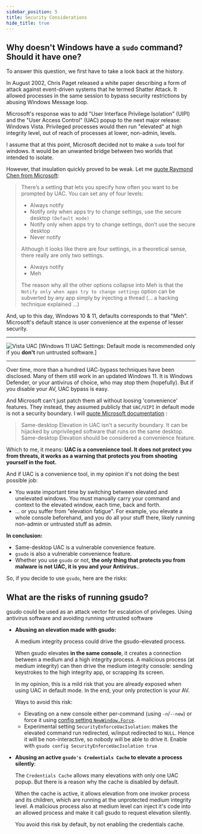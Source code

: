 ```yaml
---
sidebar_position: 5
title: Security Considerations
hide_title: true
---
```


## Why doesn't Windows have a `sudo` command? Should it have one?

To answer this question, we first have to take a look back at the history.

In August 2002, Chris Paget released a white paper describing a form of attack against event-driven systems that he termed Shatter Attack. It allowed processes in the same session to bypass security restrictions by abusing Windows Message loop.

Microsoft's response was to add "User Interface Privilege Isolation" (UIPI) and the "User Access Control" (UAC) popup to the next major release: Windows Vista. Privileged processes would then run "elevated" at high integrity level, out of reach of processes at lower, non-admin, levels.

I assume that at this point, Microsoft decided not to make a `sudo` tool for windows. It would be an unwanted bridge between two worlds that intended to isolate.

However, that insulation quickly proved to be weak. Let me [quote Raymond Chen from Microsoft](https://devblogs.microsoft.com/oldnewthing/20160816-00/?p=94105):

> There’s a setting that lets you specify how often you want to be prompted by UAC. You can set any of four levels:
>
> - Always notify
> - Notify only when apps try to change settings, use the secure desktop `(Default mode)`
> - Notify only when apps try to change settings, don’t use the secure desktop
> - Never notify
>
> Although it looks like there are four settings, in a theoretical sense, there really are only two settings.
>
> - Always notify
> - Meh
>
> The reason why all the other options collapse into Meh is that the `Notify only when apps try to change settings` option can be subverted by any app simply by injecting a thread (... a hacking technique explained ...)

And, up to this day, Windows 10 & 11, defaults corresponds to that "Meh". Microsoft's default stance is user convenience at the expense of lesser security.

---
![Vista UAC](../static/img/Vista-UAC.png)
[Windows 11 UAC Settings: Default mode is recommended only if you **don't** run untrusted software.]

---

Over time, more than a hundred UAC-bypass techniques have been disclosed. Many of them still work in an updated Windows 11. It is Windows Defender, or your antivirus of choice, who may stop them (hopefully). But if you disable your AV, UAC bypass is easy.

And Microsoft can't just patch them all without loosing 'convenience' features. They instead, they assumed publicly that `UAC/UIPI` in default mode is not a security boundary. I will [quote Microsoft documentation](https://docs.microsoft.com/en-us/troubleshoot/windows-server/windows-security/disable-user-account-control#:~:text=More%20important%2C%20Same%2Ddesktop%20Elevation,be%20considered%20a%20convenience%20feature.) :

> Same-desktop Elevation in UAC isn't a security boundary. It can be hijacked by unprivileged software that runs on the same desktop. Same-desktop Elevation should be considered a convenience feature.

Which to me, it means: <b>UAC is a convenience tool. It does not protect you from threats, it works as a warning that protects you from shooting yourself in the foot.</b>

And if UAC is a convenience tool, in my opinion it's not doing the best possible job:

- You waste important time by switching between elevated and unelevated windows. You must manually carry your command and context to the elevated window, each time, back and forth.
- ... or you suffer from "elevation fatigue". For example, you elevate a whole console beforehand, and you do all your stuff there, likely running non-admin or untrusted stuff as admin.

**In conclusion:**

- Same-desktop UAC is a vulnerable convenience feature.
- `gsudo` is also a vulnerable convenience feature.
- Whether you use `gsudo` or not, **the only thing that protects you from malware is not UAC, it is you and your Antivirus.**.

So, if you decide to use `gsudo`, here are the risks:

## What are the risks of running gsudo?

gsudo could be used as an attack vector for escalation of privileges. Using antivirus software and avoiding running untrusted software

- **Abusing an elevation made with gsudo:**
  
  A medium integrity process could drive the gsudo-elevated process.
  
  When gsudo elevates **in the same console**, it creates a connection between a medium and a high integrity process. A malicious process (at medium integrity) can then drive the medium integrity console: sending keystrokes to the high integrity app, or scrapping its screen.
  
  In my opinion, this is a mild risk that you are already exposed when using UAC in default mode. In the end, your only protection is your AV.

  Ways to avoid this risk:
  - Elevating on a new console either per-command (using `-n`/`--new`) or force it using [config setting `NewWindow.Force`](tips/elevation-in-new-window.md).
  - Experimental setting `SecurityEnforceUacIsolation`:
  makes the elevated command run redirected, w/input redirected to `NULL`. Hence it will be non-interactive, so nobody will be able to drive it. Enable with `gsudo config SecurityEnforceUacIsolation true`

- **Abusing an active `gsudo's Credentials Cache` to elevate a process silently**:

   The `Credentials Cache` allows many elevations with only one UAC popup. But there is a reason why the cache is disabled by default.

   When the cache is active, it allows elevation from one invoker process and its children, which are running at the unprotected medium integrity level. A malicious process also at medium level can inject it's code into an allowed process and make it call gsudo to request elevation silently.

   You avoid this risk by default, by not enabling the credentials cache.
